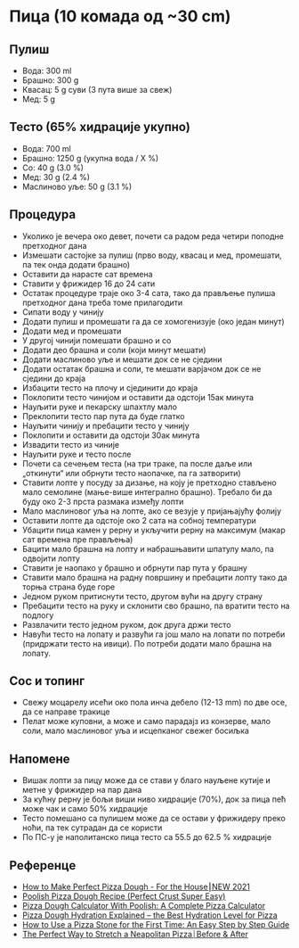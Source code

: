 # Пица (10 комада од ~30 cm)

## Пулиш

* Вода: 300 ml
* Брашно: 300 g
* Квасац: 5 g суви (3 пута више за свеж)
* Мед: 5 g

## Тесто (65% хидрације укупно)

* Вода: 700 ml
* Брашно: 1250 g (укупна вода / X %)
* Со: 40 g (3.0 %)
* Мед: 30 g (2.4 %)
* Маслиново уље: 50 g (3.1 %)

## Процедура

* Уколико је вечера око девет, почети са радом реда четири поподне претходног дана
* Измешати састојке за пулиш (прво воду, квасац и мед, промешати, па тек онда додати брашно)
* Оставити да нарасте сат времена
* Ставити у фрижидер 16 до 24 сати
* Остатак процедуре траје око 3-4 сата, тако да прављење пулиша претходног дана треба томе прилагодити
* Сипати воду у чинију
* Додати пулиш и промешати га да се хомогенизује (око један минут)
* Додати мед и промешати
* У другој чинији помешати брашно и со
* Додати део брашна и соли (који минут мешати)
* Додати маслиново уље и мешати док се не сједини
* Додати остатак брашна и соли, те мешати варјачом док се не сједини до краја
* Избацити тесто на плочу и сјединити до краја
* Поклопити тесто чинијом и оставити да одстоји 15ак минута
* Науљити руке и пекарску шпахтлу мало
* Преклопити тесто пар пута да буде глатко
* Науљити чинију и пребацити тесто у чинију
* Поклопити и оставити да одстоји 30ак минута
* Извадити тесто из чиније
* Науљити руке и тесто после
* Почети са сечењем теста (на три траке, па после даље или „откинути“ или обрнути тесто наопачке, па га затворити)
* Ставити лопте у посуду за дизање, на коју је претходно стављено мало семолине (мање-више интегрално брашно). Требало би да буду око 2-3 прста размака између лопти
* Мало маслиновог уља на лопте, ако се везује у пријањајућу фолију
* Оставити лопте да одстоје око 2 сата на собној температури
* Убацити пица камен у рерну и укључити рерну на максимум (макар сат времена пре прављења)
* Бацити мало брашна на лопту и набрашњавити шпатулу мало, па одвојити лопту
* Ставити је наопако у брашно и обрнути пар пута у брашну
* Ставити мало брашна на радну површину и пребацити лопту тако да торња страна буде горе
* Једном руком притиснути тесто, другом вући на другу страну
* Пребацити тесто на руку и склонити сво брашно, па вратити тесто на подлогу
* Развлачити тесто једном руком, док друга држи тесто
* Навући тесто на лопату и развући га још мало на лопати по потреби (придржати тесто на ивици). По потреби додати мало брашна на лопату.

## Сос и топинг

* Свежу моцарелу исећи око пола инча дебело (12-13 mm) по две осе, да се направе тракице
* Пелат може куповни, а може и само парадајз из конзерве, мало соли, мало маслиновог уља и исцепканог свежег босиљка

## Напомене

* Вишак лопти за пицу може да се стави у благо науљене кутије и метне у фрижидер на пар дана
* За кућну рерну је бољи виши ниво хидрације (70%), док за пица пећ може чак и само 50% хидрације
* Тесто помешано са пулишем може да се остави у фрижидеру преко ноћи, па тек сутрадан да се користи
* По ПС-у је наполитанско пица тесто са 55.5 до 62.5 % хидрације

## Референце

* [How to Make Perfect Pizza Dough - For the House⎮NEW 2021](https://youtu.be/G-jPoROGHGE)
* [Poolish Pizza Dough Recipe (Perfect Crust Super Easy)](https://www.myhouseofpizza.com/poolish-pizza-dough-recipe/)
* [Pizza Dough Calculator With Poolish: A Complete Pizza Calculator](https://www.myhouseofpizza.com/pizza-dough-calculator-with-poolish/)
* [Pizza Dough Hydration Explained – the Best Hydration Level for Pizza](https://thepizzaheaven.com/pizza-dough-hydration/)
* [How to Use a Pizza Stone for the First Time: An Easy Step by Step Guide](https://thepizzaheaven.com/how-to-use-a-pizza-stone-for-the-first-time/)
* [The Perfect Way to Stretch a Neapolitan Pizza⏐Before & After](https://youtu.be/4xa_iItp8GA)
